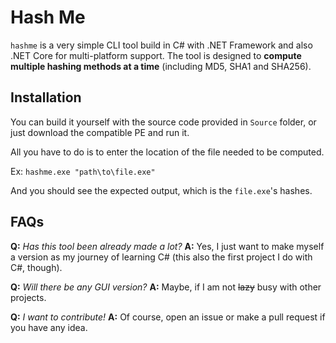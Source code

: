 # Hash Me

`hashme` is a very simple CLI tool build in C# with .NET Framework and also .NET Core for multi-platform support. The tool is designed to **compute multiple hashing methods at a time** (including MD5, SHA1 and SHA256).

## Installation
You can build it yourself with the source code provided in `Source` folder, or  just download the compatible PE and run it.

All you have to do is to enter the location of the file needed to be computed.

Ex: `hashme.exe "path\to\file.exe"`

And you should see the expected output, which is the `file.exe`'s hashes. 

## FAQs
**Q:** *Has this tool been already made a lot?*
**A:** Yes, I just want to make myself a version as my journey of learning C# (this also the first project I do with C#, though).

**Q:** *Will there be any GUI version?*
**A:** Maybe, if I am not ~~lazy~~ busy with other projects.

**Q:** *I want to contribute!*
**A:** Of course, open an issue or make a pull request if you have any idea.
